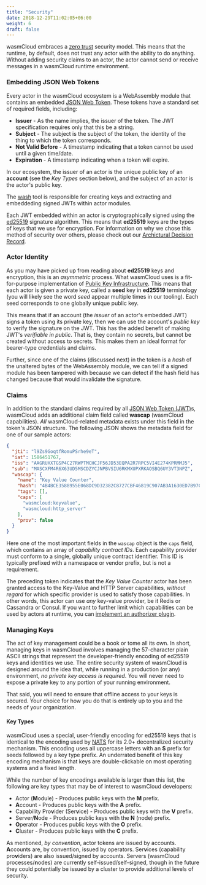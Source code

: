 ```yaml
---
title: "Security"
date: 2018-12-29T11:02:05+06:00
weight: 6
draft: false
---
```


wasmCloud embraces a [zero trust](https://en.wikipedia.org/wiki/Zero_trust_networks) security model. This means that the runtime, by default, does not trust any actor with the ability to do anything. Without adding security claims to an actor, the actor cannot send or receive messages in a wasmCloud runtime environment.

### Embedding JSON Web Tokens

Every actor in the wasmCloud ecosystem is a WebAssembly module that contains an embedded [JSON Web Token](https://jwt.io/). These tokens have a standard set of required fields, including:

* **Issuer** - As the name implies, the issuer of the token. The JWT specification requires only that this be a string.
* **Subject** - The subject is the subject of the token, the identity of the thing to which the token corresponds.
* **Not Valid Before** - A timestamp indicating that a token cannot be used until a given time/date.
* **Expiration** - A timestamp indicating when a token will expire.

In our ecosystem, the issuer of an actor is the unique public key of an **account** (see the _Key Types_ section below), and the subject of an actor is the actor's public key.

The [wash](../../wash) tool is responsible for creating keys and extracting and embeddeding signed JWTs within actor modules.

Each JWT embedded within an actor is cryptographically signed using the [ed25519](https://ed25519.cr.yp.to/) signature algorithm. This means that **ed25519** keys are the types of keys that we use for encryption. For information on why we chose this method of security over others, please check out our [Archictural Decision Record](https://wasmcloud.github.io/adr/).

### Actor Identity

As you may have picked up from reading about **ed25519** keys and encryption, this is an _asymmetric_ process. What wasmCloud uses is a fit-for-purpose implementation of [Public Key Infrastructure](https://en.wikipedia.org/wiki/Public_key_infrastructure). This means that each actor is given a private key, called a **seed** key in **ed25519** terminology (you will likely see the word _seed_ appear multiple times in our tooling). Each seed corresponds to one globally unique public key.

This means that if an account (the _issuer_ of an actor's embedded JWT) signs a token using its private key, then we can use the account's _public key_ to verify the signature on the JWT. This has the added benefit of making JWT's _verifiable in public_. That is, they contain no secrets, but cannot be created without access to secrets. This makes them an ideal format for bearer-type credentials and claims.

Further, since one of the claims (discussed next) in the token is a _hash_ of the unaltered bytes of the WebAssembly module, we can tell if a signed module has been tampered with because we can detect if the hash field has changed because that would invalidate the signature.

### Claims

In addition to the standard claims required by all [JSON Web Token (JWT)](https://jwt.io/)s, wasmCloud adds an additional claim field called **wascap** (wasmCloud capabilities). _All_ wasmCloud-related metadata exists under this field in the token's JSON structure. The following JSON shows the metadata field for one of our sample actors:

```json
{
  "jti": "l9Zs9GoqtfRomuPSrhe9eT",
  "iat": 1586451767,
  "iss": "AAGRUXXTGSP4C27RWPTMCHCJF56JD53EQPA2R7RPC5VI4E274KPRMMJ5",
  "sub": "MASCXFM4R6X63UD5MSCDZYCJNPBVSIU6RKMXUPXRKAOSBQ6UY3VT3NPZ",
  "wascap": {
    "name": "Key Value Counter",
    "hash": "4B4BCE3588955E068DC9D32382C8727CBF46819C907AB3A1630ED7B97C530D13",
    "tags": [],
    "caps": [
      "wasmcloud:keyvalue",
      "wasmcloud:http_server"
    ],
    "prov": false
  }
}
```

Here one of the most important fields in the `wascap` object is the `caps` field, which contains an array of _capability contract IDs_. Each capability provider must conform to a single, globally unique contract identifier. This ID is typically prefixed with a namespace or vendor prefix, but is not a requirement.

The preceding token indicates that the _Key Value Counter_ actor has been granted access to the Key-Value and HTTP Server capabilities, _without regard_ for which specific provider is used to satisfy those capabilities. In other words, this actor can use _any_ key-value provider, be it Redis or Cassandra or Consul. If you want to further limit which capabilities can be used by actors at runtime, you can [implement an authorizer plugin](/platform-builder/authorizer).

### Managing Keys

The act of key management could be a book or tome all its own. In short, managing keys in wasmCloud involves managing the 57-character plain ASCII strings that represent the developer-friendly encoding of ed25519 keys and identities we use. The entire security system of wasmCloud is designed around the idea that, while running in a production (or any) environment, _no private key access is required_. You will never need to expose a private key to any portion of your running environment.

That said, you will need to ensure that offline access to your keys is secured. Your choice for how you do that is entirely up to you and the needs of your organization.

#### Key Types

wasmCloud uses a special, user-friendly encoding for ed25519 keys that is identical to the encoding used by [NATS](https://nats.io) for its 2.0+ decentralized security mechanism. This encoding uses all uppercase letters with an **S** prefix for seeds followed by a key type prefix. An underrated benefit of this key encoding mechanism is that keys are double-clickable on most operating systems and a fixed length.

While the number of key encodings available is larger than this list, the following are key types that may be of interest to wasmCloud developers:

* Actor (**M**odule) - Produces public keys with the **M** prefix.
* **A**ccount - Produces public keys with the **A** prefix.
* Capability Pro**v**ider (Ser**v**ice) - Produces public keys with the **V** prefix.
* Server/**N**ode - Produces public keys with the **N** (node) prefix.
* **O**perator - Produces public keys with the **O** prefix.
* **C**luster - Produces public keys with the **C** prefix.

As mentioned, _by convention_, actor tokens are issued by accounts. **A**ccounts are, by convention, issued by operators. Ser**v**ices (capability pro**v**iders) are also issued/signed by accounts. Servers (wasmCloud processes/**n**odes) are currently self-issued/self-signed, though in the future they could potentially be issued by a cluster to provide additional levels of security.
